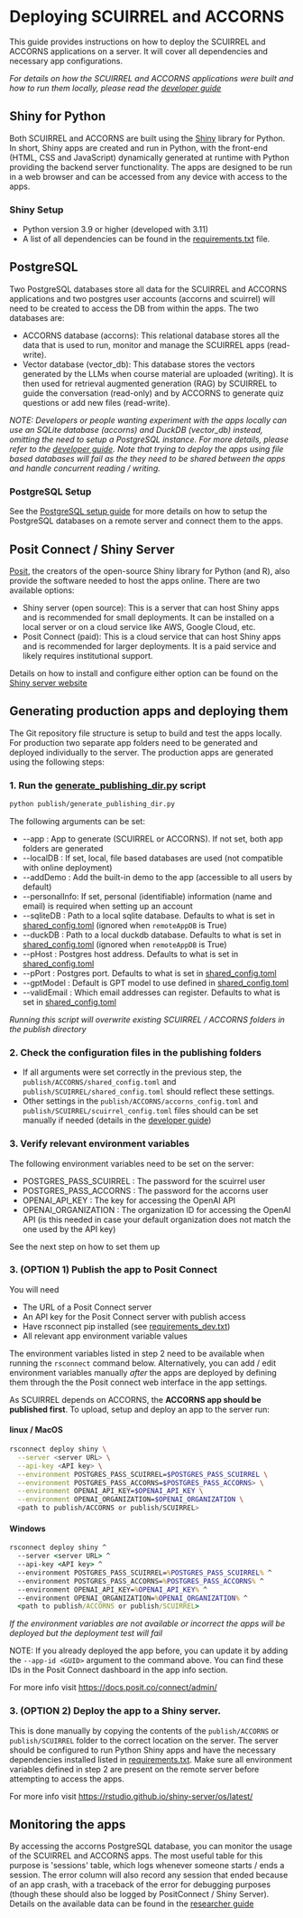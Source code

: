 # Deploying SCUIRREL and ACCORNS

This guide provides instructions on how to deploy the SCUIRREL and ACCORNS applications
on a server. It will cover all dependencies and necessary app configurations.

_For details on how the SCUIRREL and ACCORNS applications were built and how to run them
locally, please read the [developer guide](developer.md)_

## Shiny for Python

Both SCUIRREL and ACCORNS are built using the [Shiny](https://shiny.posit.co/py/)
library for Python. In short, Shiny apps are created and run in Python, with the
front-end (HTML, CSS and JavaScript) dynamically generated at runtime with Python
providing the backend server functionality. The apps are designed to be run in a web
browser and can be accessed from any device with access to the apps.

### Shiny Setup

- Python version 3.9 or higher (developed with 3.11)
- A list of all dependencies can be found in the [requirements.txt](../requirements.txt)
  file.

## PostgreSQL

Two PostgreSQL databases store all data for the SCUIRREL and ACCORNS applications and
two postgres user accounts (accorns and scuirrel) will need to be created to access the
DB from within the apps. The two databases are:

- ACCORNS database (accorns): This relational database stores all the data that is used
  to run, monitor and manage the SCUIRREL apps (read-write).
- Vector database (vector_db): This database stores the vectors generated by the LLMs
  when course material are uploaded (writing). It is then used for retrieval augmented
  generation (RAG) by SCUIRREL to guide the conversation (read-only) and by ACCORNS to
  generate quiz questions or add new files (read-write).

_NOTE: Developers or people wanting experiment with the apps locally can use an SQLite
database (accorns) and DuckDB (vector_db) instead, omitting the need to setup a
PostgreSQL instance. For more details, please refer to the
[developer guide](developer.md). Note that trying to deploy the apps using file based
databases will fail as the they need to be shared between the apps and handle concurrent
reading / writing._

### PostgreSQL Setup

See the [PostgreSQL setup guide](extra/postgres_setup.md) for more details on how to
setup the PostgreSQL databases on a remote server and connect them to the apps.

## Posit Connect / Shiny Server

[Posit](https://posit.co/), the creators of the open-source Shiny library for Python
(and R), also provide the software needed to host the apps online. There are two
available options:

- Shiny server (open source): This is a server that can host Shiny apps and is
  recommended for small deployments. It can be installed on a local server or on a cloud
  service like AWS, Google Cloud, etc.
- Posit Connect (paid): This is a cloud service that can host Shiny apps and is
  recommended for larger deployments. It is a paid service and likely requires
  institutional support.

Details on how to install and configure either option can be found on the
[Shiny server website](https://posit.co/products/open-source/shinyserver/)

## Generating production apps and deploying them

The Git repository file structure is setup to build and test the apps locally. For
production two separate app folders need to be generated and deployed individually to
the server. The production apps are generated using the following steps:

### 1. Run the [generate_publishing_dir.py](../publish/generate_publishing_dir.py) script

```bash
python publish/generate_publishing_dir.py
```

The following arguments can be set:

- --app <name> : App to generate (SCUIRREL or ACCORNS). If not set, both app folders are
  generated
- --localDB : If set, local, file based databases are used (not compatible with online deployment)
- --addDemo : Add the built-in demo to the app (accessible to all users by default)
- --personalInfo: If set, personal (identifiable) information (name and email) is
  required when setting up an account
- --sqliteDB <path> : Path to a local sqlite database. Defaults to what is set in
  [shared_config.toml](../shared/shared_config.toml) (ignored when `remoteAppDB` is
  True)
- --duckDB <path> : Path to a local duckdb database. Defaults to what is set in
  [shared_config.toml](../shared/shared_config.toml) (ignored when `remoteAppDB` is
  True)
- --pHost <host>: Postgres host address. Defaults to what is set in
  [shared_config.toml](../shared/shared_config.toml)
- --pPort <port>: Postgres port. Defaults to what is set in
  [shared_config.toml](../shared/shared_config.toml)
- --gptModel <modelName> : Default is GPT model to use defined in
  [shared_config.toml](../shared/shared_config.toml)
- --validEmail <regex> : Which email addresses can register. Defaults to what is set in
  [shared_config.toml](../shared/shared_config.toml)

_Running this script will overwrite existing SCUIRREL / ACCORNS folders in the publish
directory_

### 2. Check the configuration files in the publishing folders

- If all arguments were set correctly in the previous step, the
  `publish/ACCORNS/shared_config.toml` and `publish/SCUIRREL/shared_config.toml` should
  reflect these settings.
- Other settings in the `publish/ACCORNS/accorns_config.toml` and
  `publish/SCUIRREL/scuirrel_config.toml` files should can be set manually if needed
  (details in the [developer guide](developer.md))

### 3. Verify relevant environment variables

The following environment variables need to be set on the server:

- POSTGRES_PASS_SCUIRREL : The password for the scuirrel user
- POSTGRES_PASS_ACCORNS : The password for the accorns user
- OPENAI_API_KEY : The key for accessing the OpenAI API
- OPENAI_ORGANIZATION : The organization ID for accessing the OpenAI API (is this needed
  in case your default organization does not match the one used by the API key)

See the next step on how to set them up

### 3. (OPTION 1) Publish the app to Posit Connect

You will need

- The URL of a Posit Connect server
- An API key for the Posit Connect server with publish access
- Have rsconnect pip installed (see [requirements_dev.txt](../requirements_dev.txt))
- All relevant app environment variable values

The environment variables listed in step 2 need to be available when running the
`rsconnect` command below. Alternatively, you can add / edit environment variables
manually _after_ the apps are deployed by defining them through the the Posit connect
web interface in the app settings.

As SCUIRREL depends on ACCORNS, the **ACCORNS app should be published first**. To
upload, setup and deploy an app to the server run:

#### linux / MacOS

```sh
rsconnect deploy shiny \
  --server <server URL> \
  --api-key <API key> \
  --environment POSTGRES_PASS_SCUIRREL=$POSTGRES_PASS_SCUIRREL \
  --environment POSTGRES_PASS_ACCORNS=$POSTGRES_PASS_ACCORNS> \
  --environment OPENAI_API_KEY=$OPENAI_API_KEY \
  --environment OPENAI_ORGANIZATION=$OPENAI_ORGANIZATION \
  <path to publish/ACCORNS or publish/SCUIRREL>
```

#### Windows

```bat
rsconnect deploy shiny ^
  --server <server URL> ^
  --api-key <API key> ^
  --environment POSTGRES_PASS_SCUIRREL=%POSTGRES_PASS_SCUIRREL% ^
  --environment POSTGRES_PASS_ACCORNS=%POSTGRES_PASS_ACCORNS% ^
  --environment OPENAI_API_KEY=%OPENAI_API_KEY% ^
  --environment OPENAI_ORGANIZATION=%OPENAI_ORGANIZATION% ^
  <path to publish/ACCORNS or publish/SCUIRREL>
```

_If the environment variables are not available or incorrect the apps will be deployed
but the deployment test will fail_

NOTE: If you already deployed the app before, you can update it by adding the
`--app-id <GUID>` argument to the command above. You can find these IDs in the Posit
Connect dashboard in the app info section.

For more info visit https://docs.posit.co/connect/admin/

### 3. (OPTION 2) Deploy the app to a Shiny server.

This is done manually by copying the contents of the `publish/ACCORNS` or
`publish/SCUIRREL` folder to the correct location on the server. The server should be
configured to run Python Shiny apps and have the necessary dependencies installed listed
in [requirements.txt](../requirements.txt). Make sure all environment variables defined
in step 2 are present on the remote server before attempting to access the apps.

For more info visit https://rstudio.github.io/shiny-server/os/latest/

## Monitoring the apps

By accessing the accorns PostgreSQL database, you can monitor the usage of the SCUIRREL
and ACCORNS apps. The most useful table for this purpose is 'sessions' table, which logs
whenever someone starts / ends a session. The error column will also record any session
that ended because of an app crash, with a traceback of the error for debugging purposes
(though these should also be logged by PositConnect / Shiny Server). Details on the 
available data can be found in the [researcher guide](./researcher.md)
